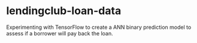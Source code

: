 # lendingclub-loan-data
Experimenting with TensorFlow to create a ANN binary prediction model to assess if a borrower will pay back the loan.
